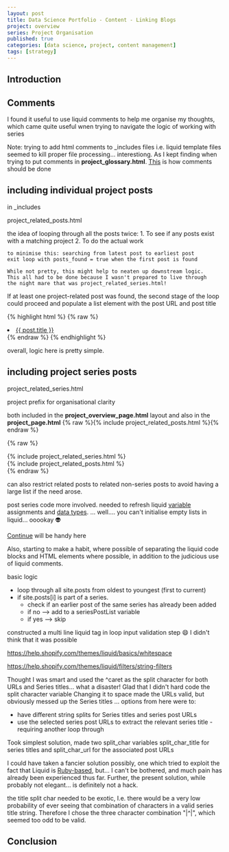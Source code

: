 ```yaml
---
layout: post
title: Data Science Portfolio - Content - Linking Blogs
project: overview
series: Project Organisation
published: true
categories: [data science, project, content management]
tags: [strategy]
---
```


## Introduction


## Comments

I found it useful to use liquid comments to help me organise my thoughts, which came quite useful wnen trying to navigate the logic of working with series

Note: trying to add html comments to _includes files i.e. liquid template files seemed to kill proper file processing... interestiong. As I kept finding when trying to put comments in **project_glossary.html**.
[This](http://stackoverflow.com/questions/27007323/how-do-you-comment-out-in-liquid) is how comments should be done

## including individual project posts

in _includes

project_related_posts.html


 the idea of looping through all the posts
    twice: 1. To see if any posts exist with a matching project
           2. To do the actual work
    
    to minimise this: searching from latest post to earliest post
    exit loop with posts_found = true when the first post is found
    
    While not pretty, this might help to neaten up downstream logic.
    This all had to be done because I wasn't prepared to live through
    the night mare that was project_related_series.html!

If at least one project-related post was found, the second stage of the loop could proceed and populate a list element with the post URL and post title

{% highlight html %}
{% raw %}<li><a href="{{ post.url }}">{{ post.title }}</a></li>{% endraw %}
{% endhighlight %}

overall, logic here is pretty simple.

## including project series posts

project_related_series.html

project prefix for organisational clarity 

both included in the **project_overview_page.html** layout and also in the **project_page.html**
{% raw %}{% include project_related_posts.html %}{% endraw %}

{% raw %}
  <div id="related_series">{% include project_related_series.html %}</div>
  <div id="related_posts">{% include project_related_posts.html %}</div>
{% endraw %}

can also restrict related posts to related non-series posts to avoid having a large list if the need arose.

post series code more involved. needed to refresh liquid [variable](https://help.shopify.com/themes/liquid/tags/variable-tags) assignments and [data types](https://help.shopify.com/themes/liquid/basics/types). ... well.... you can't initialise empty lists in liquid... ooookay :alien:

[Continue](https://help.shopify.com/themes/liquid/tags/iteration-tags#continue) will be handy here

Also, starting to make a habit, where possible of separating the liquid code blocks and HTML elements where possible, in addition to the judicious use of liquid comments.



basic logic

* loop through all site.posts from oldest to youngest (first to current)
* if site.posts[i] is part of a series.
    * check if an earlier post of the same series has already been added
    * if no --> add to a seriesPostList variable
    * if yes --> skip
    
constructed a multi line liquid tag in loop input validation step :smile: 
I didn't think that it was possible

https://help.shopify.com/themes/liquid/basics/whitespace

https://help.shopify.com/themes/liquid/filters/string-filters

Thought I was smart and used the ^caret as the split character for both URLs and Series titles... what a disaster! Glad that I didn't hard code the split character variable
Changing it to space made the URLs valid, but obviously messed up the Series titles
... options from here were to:

* have different string splits for Series titles and series post URLs
* use the selected series post URLs to extract the relevant series title - requiring another loop through 

Took simplest solution, made two split_char variables split_char_title for series titles
and split_char_url for the associated post URLs

I could have taken a fancier solution possibly, one which tried to exploit the fact that Liquid is [Ruby-based](http://stackoverflow.com/a/13660352), but... I can't be bothered, and much pain has already been experienced thus far. Further, the present solution, while probably not elegant... is definitely not a hack.

the title split char needed to be exotic, I.e. there would be a very low probability of ever seeing that combination of characters in a valid series title string. Therefore I chose the three character combination "|^|", which seemed too odd to be valid.

## Conclusion
